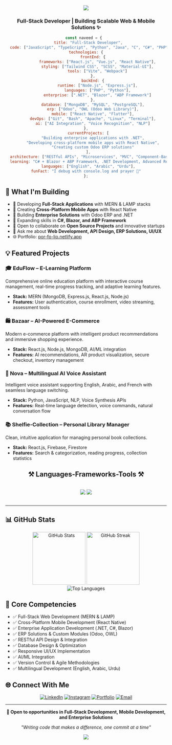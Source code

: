 <div align="center">
  <img src="https://capsule-render.vercel.app/api?type=waving&color=gradient&customColorList=12,14,19,20,24&height=200&section=header&text=Hi,%20I'm%20Naveed!%20👋&fontSize=50&fontAlignY=35&animation=twinkling"/>
</div>

<h3 align="center">Full-Stack Developer | Building Scalable Web & Mobile Solutions ✨</h3>

<div align="center">
  
  ```javascript
const naveed = {  
    title: "Full-Stack Developer",
    code: ["JavaScript", "TypeScript", "Python", "Java", "C", "C#", "PHP"], 
    technologies: {  
        frontEnd: {
            frameworks: ["React.js", "Vue.js", "React Native"],
            styling: ["Tailwind CSS", "SCSS", "Material-UI"],
            tools: ["Vite", "Webpack"]
        },
        backEnd: {
            runtime: ["Node.js", "Express.js"],
            languages: ["PHP", "Python"],
            enterprise: [".NET", "Blazor", "ABP Framework"]
        },
        database: ["MongoDB", "MySQL", "PostgreSQL"],
        erp: ["Odoo", "OWL (Odoo Web Library)"],
        mobile: ["React Native", "Flutter"],
        devOps: ["Git", "Bash", "Apache", "Linux", "Terminal"],
        ai: ["AI Integration", "Voice Recognition", "NLP"]
    },  
    currentProjects: [
        "Building enterprise applications with .NET",
        "Developing cross-platform mobile apps with React Native",
        "Creating custom Odoo ERP solutions"
    ],
    architecture: ["RESTful APIs", "Microservices", "MVC", "Component-Based Design"],
    learning: "C# + Blazor + ABP Framework, .NET Development, Advanced React Native", 
    languages: ["English", "Arabic", "Urdu"],
    funFact: "I debug with console.log and prayer 🙏"  
};
  ```
  
</div>

## 🚀 What I'm Building

- 🔭 Developing **Full-Stack Applications** with MERN & LAMP stacks
- 📱 Creating **Cross-Platform Mobile Apps** with React Native
- 🏢 Building **Enterprise Solutions** with Odoo ERP and .NET
- 🌱 Expanding skills in **C#, Blazor, and ABP Framework**
- 👯 Open to collaborate on **Open Source Projects** and innovative startups
- 💬 Ask me about **Web Development, API Design, ERP Solutions, UI/UX**
- 🌐 Portfolio: [por-fo-lio.netlify.app](https://por-fo-lio.netlify.app)

## 💡 Featured Projects

### 🎓 EduFlow – E-Learning Platform
Comprehensive online education platform with interactive course management, real-time progress tracking, and adaptive learning features.
- **Stack:** MERN (MongoDB, Express.js, React.js, Node.js)
- **Features:** User authentication, course enrollment, video streaming, assessment tools

### 🛍️ Bazaar – AI-Powered E-Commerce
Modern e-commerce platform with intelligent product recommendations and immersive shopping experience.
- **Stack:** React.js, Node.js, MongoDB, AI/ML integration
- **Features:** AI recommendations, AR product visualization, secure checkout, inventory management

### 🤖 Nova – Multilingual AI Voice Assistant
Intelligent voice assistant supporting English, Arabic, and French with seamless language switching.
- **Stack:** Python, JavaScript, NLP, Voice Synthesis APIs
- **Features:** Real-time language detection, voice commands, natural conversation flow

### 📚 Shelfie-Collection – Personal Library Manager
Clean, intuitive application for managing personal book collections.
- **Stack:** React.js, Firebase, Firestore
- **Features:** Search & categorization, reading progress, collection statistics

<h2 align="center">⚒ Languages-Frameworks-Tools ⚒</h2>
<br/>
<div align="center">
    <img src="https://skillicons.dev/icons?i=html,css,tailwind,sass,javascript,typescript,react,vue,nodejs,express,mongodb,mysql" />
    <img src="https://skillicons.dev/icons?i=postgres,php,python,java,c,cs,dotnet,firebase,vite,webpack,linux,git" /><br>
</div>
<br/>
<hr/>

## 📊 GitHub Stats

<div align="center">  
  <img src="https://github-readme-stats.vercel.app/api?username=naveed-gung&show_icons=true&theme=tokyonight" alt="GitHub Stats" height="165"/>
  <img src="https://github-readme-streak-stats.herokuapp.com/?user=naveed-gung&theme=tokyonight" alt="GitHub Streak" height="165"/>
</div>

<div align="center">
  <img src="https://github-readme-stats.vercel.app/api/top-langs/?username=naveed-gung&layout=compact&theme=tokyonight" alt="Top Languages"/>
</div>

## 🎯 Core Competencies

- ✅ Full-Stack Web Development (MERN & LAMP)
- ✅ Cross-Platform Mobile Development (React Native)
- ✅ Enterprise Application Development (.NET, C#, Blazor)
- ✅ ERP Solutions & Custom Modules (Odoo, OWL)
- ✅ RESTful API Design & Integration
- ✅ Database Design & Optimization
- ✅ Responsive UI/UX Implementation
- ✅ AI/ML Integration
- ✅ Version Control & Agile Methodologies
- ✅ Multilingual Development (English, Arabic, Urdu)

## 🌐 Connect With Me

<div align="center">
  
[![LinkedIn](https://img.shields.io/badge/LinkedIn-0077B5?style=for-the-badge&logo=linkedin&logoColor=white)](https://www.linkedin.com/in/naveed-sohail-gung-285645310)
[![Instagram](https://img.shields.io/badge/Instagram-E4405F?style=for-the-badge&logo=instagram&logoColor=white)](https://www.instagram.com/naveed._.gung)
[![Portfolio](https://img.shields.io/badge/Portfolio-000000?style=for-the-badge&logo=netlify&logoColor=white)](https://por-fo-lio.netlify.app)
[![Email](https://img.shields.io/badge/Email-D14836?style=for-the-badge&logo=gmail&logoColor=white)](mailto:naveedsohailg@gmail.com)
  
</div>

---

<div align="center">
  
  **💼 Open to opportunities in Full-Stack Development, Mobile Development, and Enterprise Solutions**
  
  *"Writing code that makes a difference, one commit at a time"*
  
</div>

<div align="center">
  <img src="https://capsule-render.vercel.app/api?type=waving&color=gradient&customColorList=12,14,19,20,24&height=100&section=footer"/>
</div>
